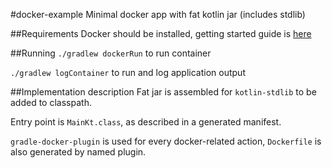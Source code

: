 #docker-example
Minimal docker app with fat kotlin jar (includes stdlib)

##Requirements
Docker should be installed, getting started guide is [here](https://docs.docker.com/get-started/)

##Running
`./gradlew dockerRun` to run container

`./gradlew logContainer` to run and log application output

##Implementation description
Fat jar is assembled for `kotlin-stdlib` to be added to classpath.

Entry point is `MainKt.class`, as described in a generated manifest.

`gradle-docker-plugin` is used for every docker-related action, `Dockerfile` is also generated by named plugin.
